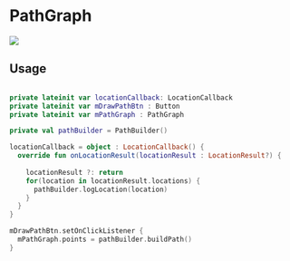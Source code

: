 # PathGraph
[![](https://jitpack.io/v/kenzobanaag/PathGraph.svg)](https://jitpack.io/#kenzobanaag/PathGraph)

## Usage

```kotlin

private lateinit var locationCallback: LocationCallback
private lateinit var mDrawPathBtn : Button
private lateinit var mPathGraph : PathGraph

private val pathBuilder = PathBuilder()

locationCallback = object : LocationCallback() {
  override fun onLocationResult(locationResult : LocationResult?) {
    
    locationResult ?: return
    for(location in locationResult.locations) {
      pathBuilder.logLocation(location)
    }
  }
}

mDrawPathBtn.setOnClickListener {
  mPathGraph.points = pathBuilder.buildPath()
}

```
